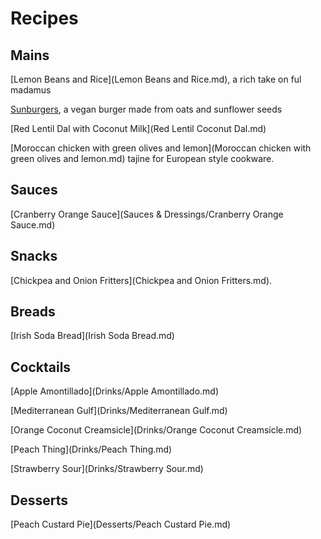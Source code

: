 # Recipes

## Mains

[Lemon Beans and Rice](Lemon Beans and Rice.md), a rich take on ful madamus

[Sunburgers](Sunburgers.md), a vegan burger made from oats and sunflower seeds

[Red Lentil Dal with Coconut Milk](Red Lentil Coconut Dal.md)

[Moroccan chicken with green olives and lemon](Moroccan chicken with green olives and lemon.md)  tajine for European style cookware.

Sauces
------

 [Cranberry Orange Sauce](Sauces & Dressings/Cranberry Orange Sauce.md) 

## Snacks

[Chickpea and Onion Fritters](Chickpea and Onion Fritters.md).

## Breads

[Irish Soda Bread](Irish Soda Bread.md)

Cocktails
---------

[Apple Amontillado](Drinks/Apple Amontillado.md) 

[Mediterranean Gulf](Drinks/Mediterranean Gulf.md) 

[Orange Coconut Creamsicle](Drinks/Orange Coconut Creamsicle.md) 

[Peach Thing](Drinks/Peach Thing.md)  

[Strawberry Sour](Drinks/Strawberry Sour.md) 

Desserts
--------

 [Peach Custard Pie](Desserts/Peach Custard Pie.md) 